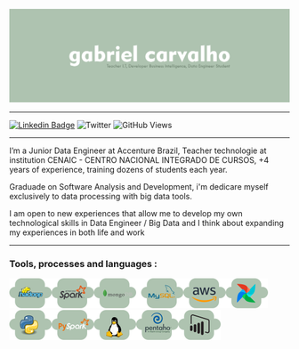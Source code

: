 ![Sobre: Gabriel Carvalho](https://github.com/gacarvalho/gacarvalho/blob/main/git-imagens/readme-pessoal.png?raw=true)

---

[![Linkedin Badge](https://img.shields.io/badge/-LinkedIn-blue?style=flat&logo=Linkedin&logoColor=white&link=https://www.linkedin.com/in/ogcarvalho/)](https://www.linkedin.com/in/ogcarvalho/)
![Twitter](https://badgen.net/badge/Twitter/gacarvalhoj?icon=twitter&color=AEC3B0)
![GitHub Views](https://komarev.com/ghpvc/?username=gacarvalho&color=AEC3B0)


---

I’m a Junior Data Engineer at Accenture Brazil, Teacher technologie at institution CENAIC - CENTRO NACIONAL INTEGRADO DE CURSOS, +4 years of experience, training dozens of students each year.

Graduade on Software Analysis and Development, i'm dedicare myself exclusively to data processing with big data tools. 

I am open to new experiences that allow me to develop my own technological skills in Data Engineer / Big Data and I think about expanding my experiences in both life and work 

--- 
### Tools, processes and languages :

![Hadoop](https://github.com/gacarvalho/gacarvalho/blob/main/git-icones/1.%20Hadoop.png?raw=true)![Spark](https://github.com/gacarvalho/gacarvalho/blob/main/git-icones/2.%20Spark.png?raw=true)![MongoDB](https://github.com/gacarvalho/gacarvalho/blob/main/git-icones/3.%20MongoDB.png?raw=true)![MySQL](https://github.com/gacarvalho/gacarvalho/blob/main/git-icones/4.%20MySQL.png?raw=true)![AWS](https://github.com/gacarvalho/gacarvalho/blob/main/git-icones/5.%20AWS.png?raw=true)![Apache Airflow](https://github.com/gacarvalho/gacarvalho/blob/main/git-icones/6.%20Apache%20Airflow.png?raw=true)![Python](https://github.com/gacarvalho/gacarvalho/blob/main/git-icones/7.%20Python.png?raw=true)![PySpark](https://github.com/gacarvalho/gacarvalho/blob/main/git-icones/8.%20PySpark.png?raw=true)![Linux](https://github.com/gacarvalho/gacarvalho/blob/main/git-icones/9.%20Linux.png?raw=true)![Pentaho](https://github.com/gacarvalho/gacarvalho/blob/main/git-icones/10.%20Pentaho.png?raw=true)![PowerBI](https://github.com/gacarvalho/gacarvalho/blob/main/git-icones/11.%20PowerBI.png?raw=true)
